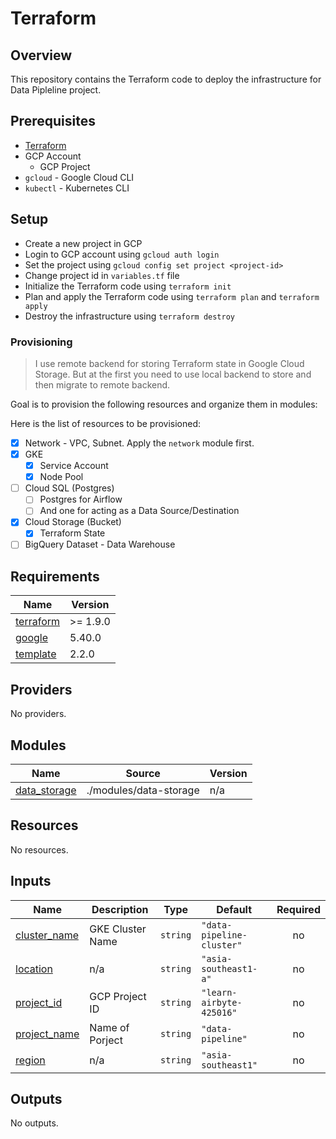 # Terraform

## Overview

This repository contains the Terraform code to deploy the infrastructure for Data Pipleline project.

## Prerequisites

- [Terraform](https://learn.hashicorp.com/tutorials/terraform/install-cli)
- GCP Account
  - GCP Project
- `gcloud` - Google Cloud CLI
- `kubectl` - Kubernetes CLI

## Setup

- Create a new project in GCP
- Login to GCP account using `gcloud auth login`
- Set the project using `gcloud config set project <project-id>`
- Change project id in `variables.tf` file
- Initialize the Terraform code using `terraform init`
- Plan and apply the Terraform code using `terraform plan` and `terraform apply`
- Destroy the infrastructure using `terraform destroy`

### Provisioning

> I use remote backend for storing Terraform state in Google Cloud Storage. But at the first you need to use local backend to store and then migrate to remote backend.

Goal is to provision the following resources and organize them in modules:

Here is the list of resources to be provisioned:

- [x] Network - VPC, Subnet. Apply the `network` module first.
- [x] GKE
  - [x] Service Account
  - [x] Node Pool
- [ ] Cloud SQL (Postgres)
  - [ ] Postgres for Airflow
  - [ ] And one for acting as a Data Source/Destination
- [x] Cloud Storage (Bucket)
  - [x] Terraform State
- [ ] BigQuery Dataset - Data Warehouse

<!-- BEGIN_TF_DOCS -->
## Requirements

| Name | Version |
|------|---------|
| <a name="requirement_terraform"></a> [terraform](#requirement\_terraform) | >= 1.9.0 |
| <a name="requirement_google"></a> [google](#requirement\_google) | 5.40.0 |
| <a name="requirement_template"></a> [template](#requirement\_template) | 2.2.0 |

## Providers

No providers.

## Modules

| Name | Source | Version |
|------|--------|---------|
| <a name="module_data_storage"></a> [data\_storage](#module\_data\_storage) | ./modules/data-storage | n/a |

## Resources

No resources.

## Inputs

| Name | Description | Type | Default | Required |
|------|-------------|------|---------|:--------:|
| <a name="input_cluster_name"></a> [cluster\_name](#input\_cluster\_name) | GKE Cluster Name | `string` | `"data-pipeline-cluster"` | no |
| <a name="input_location"></a> [location](#input\_location) | n/a | `string` | `"asia-southeast1-a"` | no |
| <a name="input_project_id"></a> [project\_id](#input\_project\_id) | GCP Project ID | `string` | `"learn-airbyte-425016"` | no |
| <a name="input_project_name"></a> [project\_name](#input\_project\_name) | Name of Porject | `string` | `"data-pipeline"` | no |
| <a name="input_region"></a> [region](#input\_region) | n/a | `string` | `"asia-southeast1"` | no |

## Outputs

No outputs.
<!-- END_TF_DOCS -->
